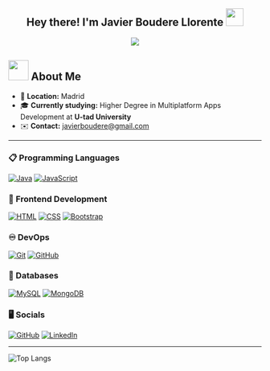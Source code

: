 <h2 align="center">Hey there! I'm Javier Boudere Llorente <img src="https://media.giphy.com/media/hvRJCLFzcasrR4ia7z/giphy.gif" width="35"></h2>

<div align="center">
  <img src="https://github.com/user-attachments/assets/8ae0383e-9ef9-4881-9162-c49c367d2da9">
</div>

## <picture><img src="https://github.com/7oSkaaa/7oSkaaa/blob/main/Images/about_me.gif?raw=true" width="40px"></picture> About Me

- 📍 **Location:** Madrid
- 🎓 **Currently studying:** Higher Degree in Multiplatform Apps Development at **U-tad University**
- ✉️ **Contact:** [javierboudere@gmail.com](mailto:javierboudere@gmail.com)

---

### 📋 Programming Languages

<p align="left">
  <a href="https://www.java.com" target="_blank"><img alt="Java" src="https://img.shields.io/badge/Java-%23ED8B00.svg?logo=java&logoColor=white"></a>
  <a href="https://developer.mozilla.org/en-US/docs/Web/JavaScript" target="_blank"><img alt="JavaScript" src="https://img.shields.io/badge/JavaScript-%23F7DF1E.svg?logo=javascript&logoColor=black"></a>
</p>

### 🎨 Frontend Development

<p align="left">
  <a href="https://www.w3.org/html/" target="_blank"><img alt="HTML" src="https://img.shields.io/badge/HTML5-%23E34F26.svg?logo=html5&logoColor=white"></a>
  <a href="https://www.w3schools.com/css/" target="_blank"><img alt="CSS" src="https://img.shields.io/badge/CSS3-%231572B6.svg?logo=css3&logoColor=white"></a>
  <a href="https://getbootstrap.com" target="_blank"><img alt="Bootstrap" src="https://img.shields.io/badge/Bootstrap-%23563D7C.svg?logo=bootstrap&logoColor=white"></a>
</p>

### ♾️ DevOps

<p align="left">
  <a href="https://git-scm.com/" target="_blank"><img alt="Git" src="https://img.shields.io/badge/Git-%23F05033.svg?logo=git&logoColor=white"></a>
  <a href="https://github.com/" target="_blank"><img alt="GitHub" src="https://img.shields.io/badge/GitHub-%23121011.svg?logo=github&logoColor=white"></a>
</p>

### 💾 Databases

<p align="left">
  <a href="https://www.mysql.com/" target="_blank"><img alt="MySQL" src="https://img.shields.io/badge/MySQL-%2300f.svg?logo=mysql&logoColor=white"></a>
  <a href="https://www.mongodb.com/" target="_blank"><img alt="MongoDB" src="https://img.shields.io/badge/MongoDB-%234ea94b.svg?logo=mongodb&logoColor=white"></a>
</p>

### 🖥️ Socials

<p align="left">
  <a href="https://github.com/Javiboude" target="_blank"><img alt="GitHub" src="https://img.shields.io/badge/GitHub-100000?style=for-the-badge&logo=github&logoColor=white"/></a>
  <a href="https://www.linkedin.com/in/javierboudere/" target="_blank"><img alt="LinkedIn" src="https://img.shields.io/badge/LinkedIn-0077B5?style=for-the-badge&logo=linkedin&logoColor=white"/></a>
</p>

---

![Top Langs](https://github-readme-stats.vercel.app/api/top-langs/?username=Javiboude&count_private=true&layout=compact&theme=cobalt&exclude_repo=GU-BBB-Schematics-Resources)
